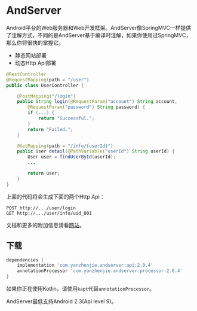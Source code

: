 # AndServer

Android平台的Web服务器和Web开发框架。AndServer像SpringMVC一样提供了注解方式，不同的是AndServer基于编译时注解，如果你使用过SpringMVC，那么你将很快的掌握它。

* 静态网站部署
* 动态Http Api部署

```java
@RestController
@RequestMapping(path = "/user")
public class UserController {

    @PostMapping("/login")
    public String login(@RequestParam("account") String account, 
        @RequestParam("password") String password) {
        if (...) {
            return "Successful.";
        }
        return "Failed.";
    }

    @GetMapping(path = "/info/{userId}")
    public User detail(@PathVariable("userId") String userId) {
        User user = findUserById(userId);
        ...

        return user;
    }
}
```

上面的代码将会生成下面的两个Http Api：
```text
POST http://.../user/login
GET http://.../user/info/uid_001
```

文档和更多的附加信息请看[网站](https://www.yanzhenjie.com/AndServer)。

## 下载
```groovy
dependencies {
    implementation 'com.yanzhenjie.andserver:api:2.0.4'
    annotationProcessor 'com.yanzhenjie.andserver:processor:2.0.4'
}
```

如果你正在使用Kotlin，请使用`kapt`代替`annotationProcessor`。

AndServer最低支持Android 2.3(Api level 9)。